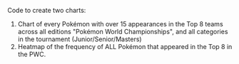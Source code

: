Code to create two charts: 
1. Chart of every Pokémon with over 15 appearances in the Top 8 teams across all editions "Pokémon World Championships", and all categories in the tournament (Junior/Senior/Masters)
2. Heatmap of the frequency of ALL Pokémon that appeared in the Top 8 in the PWC. 
